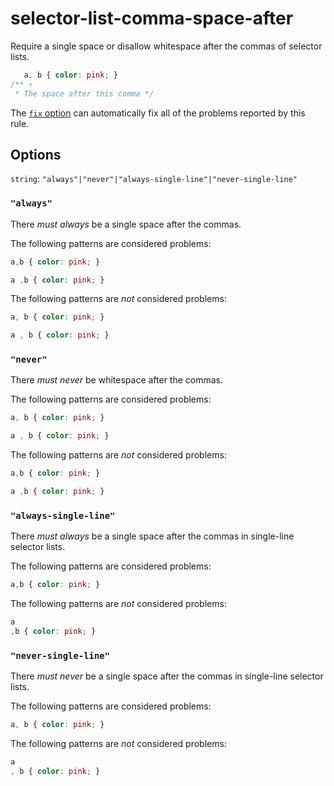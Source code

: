 # selector-list-comma-space-after

Require a single space or disallow whitespace after the commas of selector lists.

```css
   a, b { color: pink; }
/** ↑
 * The space after this comma */
```

The [`fix` option](https://stylelint.io/user-guide/options#fix) can automatically fix all of the problems reported by this rule.

## Options

`string`: `"always"|"never"|"always-single-line"|"never-single-line"`

### `"always"`

There _must always_ be a single space after the commas.

The following patterns are considered problems:

```css
a,b { color: pink; }
```

```css
a ,b { color: pink; }
```

The following patterns are _not_ considered problems:

```css
a, b { color: pink; }
```

```css
a , b { color: pink; }
```

### `"never"`

There _must never_ be whitespace after the commas.

The following patterns are considered problems:

```css
a, b { color: pink; }
```

```css
a , b { color: pink; }
```

The following patterns are _not_ considered problems:

```css
a,b { color: pink; }
```

```css
a ,b { color: pink; }
```

### `"always-single-line"`

There _must always_ be a single space after the commas in single-line selector lists.

The following patterns are considered problems:

```css
a,b { color: pink; }
```

The following patterns are _not_ considered problems:

```css
a
,b { color: pink; }
```

### `"never-single-line"`

There _must never_ be a single space after the commas in single-line selector lists.

The following patterns are considered problems:

```css
a, b { color: pink; }
```

The following patterns are _not_ considered problems:

```css
a
, b { color: pink; }
```
